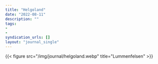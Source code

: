 ```yaml
---
title: "Helgoland"
date: "2022-08-11"
description: ""
tags:
- 
- 
syndication_urls: []
layout: "journal_single"
---
```

{{< figure src="/img/journal/helgoland.webp" title="Lummenfelsen" >}}
